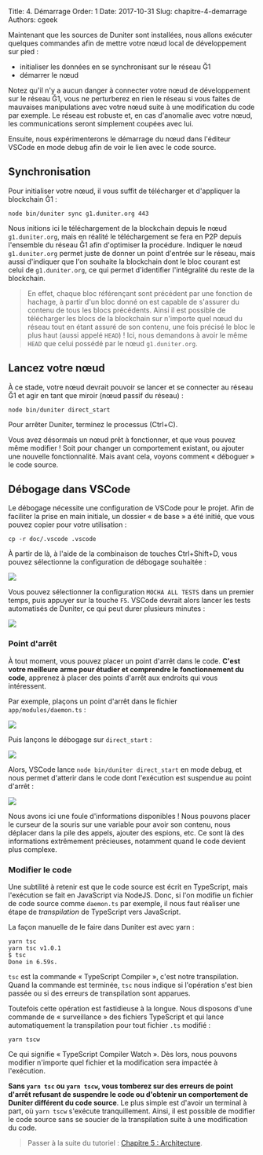 Title: 4. Démarrage
Order: 1
Date: 2017-10-31
Slug: chapitre-4-demarrage
Authors: cgeek

Maintenant que les sources de Duniter sont installées, nous allons exécuter quelques commandes afin de mettre votre nœud local de développement sur pied : 

* initialiser les données en se synchronisant sur le réseau Ğ1
* démarrer le nœud

Notez qu'il n'y a aucun danger à connecter votre nœud de développement sur le réseau Ğ1, vous ne perturberez en rien le réseau si vous faites de mauvaises manipulations avec votre nœud suite à une modification du code par exemple. Le réseau est robuste et, en cas d'anomalie avec votre nœud, les communications seront simplement coupées avec lui.

Ensuite, nous expérimenterons le démarrage du nœud dans l'éditeur VSCode en mode debug afin de voir le lien avec le code source.

## Synchronisation

Pour initialiser votre nœud, il vous suffit de télécharger et d'appliquer la blockchain Ğ1 :

    node bin/duniter sync g1.duniter.org 443

Nous initions ici le téléchargement de la blockchain depuis le nœud `g1.duniter.org`, mais en réalité le téléchargement se fera en P2P depuis l'ensemble du réseau Ğ1 afin d'optimiser la procédure. Indiquer le nœud `g1.duniter.org` permet juste de donner un point d'entrée sur le réseau, mais aussi d'indiquer que l'on souhaite la blockchain dont le bloc courant est celui de `g1.duniter.org`, ce qui permet d'identifier l'intégralité du reste de la blockchain.

> En effet, chaque bloc référençant sont précédent par une fonction de hachage, à partir d'un bloc donné on est capable de s'assurer du contenu de tous les blocs précédents. Ainsi il est possible de télécharger les blocs de la blockchain sur n'importe quel nœud du réseau tout en étant assuré de son contenu, une fois précisé le bloc le plus haut (aussi appelé `HEAD`) ! Ici, nous demandons à avoir le même `HEAD` que celui possédé par le nœud `g1.duniter.org`.

## Lancez votre nœud

À ce stade, votre nœud devrait pouvoir se lancer et se connecter au réseau Ğ1 et agir en tant que miroir (nœud passif du réseau) :

    node bin/duniter direct_start

Pour arrêter Duniter, terminez le processus (Ctrl+C).

Vous avez désormais un nœud prêt à fonctionner, et que vous pouvez même modifier ! Soit pour changer un comportement existant, ou ajouter une nouvelle fonctionnalité. Mais avant cela, voyons comment « déboguer » le code source.

## Débogage dans VSCode

Le débogage nécessite une configuration de VSCode pour le projet. Afin de faciliter la prise en main initiale, un dossier « de base » a été initié, que vous pouvez copier pour votre utilisation : 

    cp -r doc/.vscode .vscode

À partir de là, à l'aide de la combinaison de touches Ctrl+Shift+D, vous pouvez sélectionne la configuration de débogage souhaitée :

![](/fr/images/tuto-dev/debug_selection.png)

Vous pouvez sélectionner la configuration `MOCHA ALL TESTS` dans un premier temps, puis appuyer sur la touche `F5`. VSCode devrait alors lancer les tests automatisés de Duniter, ce qui peut durer plusieurs minutes :

![](/fr/images/tuto-dev/debug_tests_done.png)

### Point d'arrêt

À tout moment, vous pouvez placer un point d'arrêt dans le code. **C'est votre meilleure arme pour étudier et comprendre le fonctionnement du code**, apprenez à placer des points d'arrêt aux endroits qui vous intéressent.

Par exemple, plaçons un point d'arrêt dans le fichier `app/modules/daemon.ts` :

![](/fr/images/tuto-dev/debug_direct_start.png)

Puis lançons le débogage sur `direct_start` :

![](/fr/images/tuto-dev/debug_direct_start_launcher.png)

Alors, VSCode lance `node bin/duniter direct_start` en mode debug, et nous permet d'atterir dans le code dont l'exécution est suspendue au point d'arrêt :

![](/fr/images/tuto-dev/debug_point_suspendu.png)

Nous avons ici une foule d'informations disponibles ! Nous pouvons placer le curseur de la souris sur une variable pour avoir son contenu, nous déplacer dans la pile des appels, ajouter des espions, etc. Ce sont là des informations extrêmement précieuses, notamment quand le code devient plus complexe.

### Modifier le code

Une subtilité à retenir est que le code source est écrit en TypeScript, mais l'exécution se fait en JavaScript via NodeJS. Donc, si l'on modifie un fichier de code source comme `daemon.ts` par exemple, il nous faut réaliser une étape de *transpilation* de TypeScript vers JavaScript.

La façon manuelle de le faire dans Duniter est avec yarn :

    yarn tsc
    yarn tsc v1.0.1
    $ tsc
    Done in 6.59s.

`tsc` est la commande « TypeScript Compiler », c'est notre transpilation. Quand la commande est terminée, `tsc` nous indique si l'opération s'est bien passée ou si des erreurs de transpilation sont apparues.

Toutefois cette opération est fastidieuse à la longue. Nous disposons d'une commande de « surveillance » des fichiers TypeScript et qui lance automatiquement la transpilation pour tout fichier `.ts` modifié :

    yarn tscw

Ce qui signifie « TypeScript Compiler Watch ». Dès lors, nous pouvons modifier n'importe quel fichier et la modification sera impactée à l'exécution.

**Sans `yarn tsc` ou `yarn tscw`, vous tomberez sur des erreurs de point d'arrêt refusant de suspendre le code ou d'obtenir un comportement de Duniter différent du code source**. Le plus simple est d'avoir un terminal à part, où `yarn tscw` s'exécute tranquillement. Ainsi, il est possible de modifier le code source sans se soucier de la transpilation suite à une modification du code.

> Passer à la suite du tutoriel : [Chapitre 5 : Architecture](../chapitre-5-architecture).